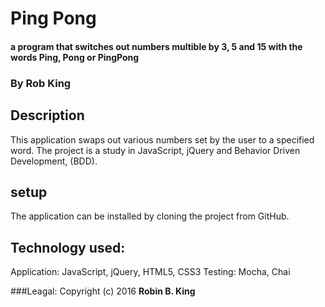 # Ping Pong

#### a program that switches out numbers multible by 3, 5 and 15 with the words Ping, Pong or PingPong

### By Rob King

## Description
This application swaps out various numbers set by the user to a specified word. The project is a study in JavaScript, jQuery and Behavior Driven Development, (BDD).

## setup
The application can be installed by cloning the project from GitHub.

## Technology used:
Application: JavaScript, jQuery, HTML5, CSS3
Testing: Mocha, Chai

###Leagal:
Copyright (c) 2016 **Robin B. King**
